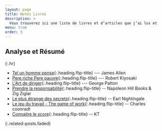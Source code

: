```yaml
---
layout: page
title: Notes Livres
description: >
  Vous trouverez ici une liste de livres et d’articles que j’ai lus et les notes associés que j’ai prises. Ils sont censés être concis et mettre en évidence les élements les plus importants, selon moi, du livre. Mais, ils peuvent ne pas refléter ma propre opinion et pensée.
menu: true
order: 5
---
```


## Analyse et Résumé
{:.hr}

* [Tel un homme pense]{:.heading.flip-title} --- James Allen
* [Pere riche Pere pauvre]{:.heading.flip-title} --- Robert Kiyosaki
* [L'Art de diriger]{:.heading.flip-title} --- George Patton
* [Prendre la responsabilité]{:.heading.flip-title} -- Napoleon Hill Books & Zig Ziglar
* [Le plus étrange des secrets]{:.heading.flip-title} -- Earl Nightingale
* [Le jeu du travail - The game of work]{:.heading.flip-title} -- Charles coonradt
* [Connaitre le score]{:.heading.flip-title}  -- KT

{:.related-posts.faded}


[Tel un homme pense]: telunhomme.md
[Pere riche Pere pauvre]: Pereriche.md
[L'Art de diriger]: artdediriger.md
[Prendre la responsabilité]: laresponsabilite.md
[Le plus étrange des secrets]: lpeds.md
[Le jeu du travail - The game of work]: gameofwork.md
[Connaitre le score]: lescore.md


